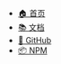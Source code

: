 <!-- docs/_navbar.md -->

- [🏠 首页](/)
- [📚 文档](/)
- [🔗 GitHub](https://github.com/shimo-open/shimo-js-sdk)
- [📦 NPM](https://www.npmjs.com/package/shimo-js-sdk)
